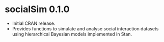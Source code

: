 # socialSim 0.1.0

* Initial CRAN release.
* Provides functions to simulate and analyse social interaction datasets using hierarchical Bayesian models implemented in Stan.
